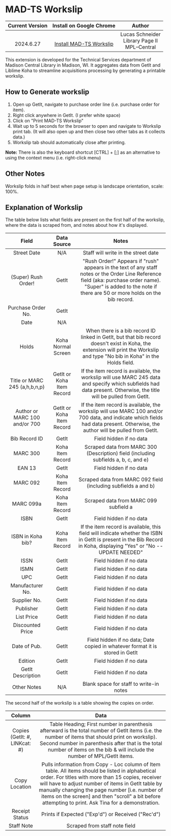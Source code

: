 # MAD-TS Workslip

| Current Version | Install on Google Chrome | Author |
| :-------------: | :----------------: | :----: |
| <br>2024.6.27        | <br>[Install MAD-TS Workslip][1] | Lucas Schneider<br>Library Page II<br>MPL–Central |

This extension is developed for the Technical Services department of Madison Central Library in Madison, WI. It aggregates data from GetIt and Liblime Koha to streamline acquisitions processing by generating a printable workslip.

## How to Generate workslip
1. Open up GetIt, navigate to purchase order line (i.e. purchase order for item).
2. Right click anywhere in GetIt. (I prefer white space)
3. Click on "Print MAD-TS Workslip"
4. Wait up to 5 seconds for the browser to open and navigate to Workslip print tab. (It will also open up and then close two other tabs as it collects data.)
5. Workslip tab should automatically close after printing.

**Note:** There is also the keyboard shortcut [CTRL] + [;] as an alternative to using the context menu (i.e. right-click menu)

## Other Notes
Workslip folds in half best when page setup is landscape orientation, scale: 100%.

## Explanation of Workslip
The table below lists what fields are present on the first half of the workslip, where the data is scraped from, and notes about how it's displayed.

| Field | Data Source | Notes |
| :---: | :---------: | :---: |
| Street Date | N/A | Staff will write in the street date |
| (Super) Rush Order! | GetIt | "Rush Order!" Appears if "rush" appears in the text of any staff notes or the Order Line Reference field (aka: purchase order name). "Super" is added to the note if there are 50 or more holds on the bib record. |
| Purchase Order No. | GetIt |  |
| Date | N/A |  |
| Holds | Koha Normal Screen | When there is a bib record ID linked in GetIt, but that bib record doesn't exist in Koha, the extension will print the Workslip and type "No bib in Koha" in the Holds field. |
| Title or MARC 245 (a,h,b,n,p) | GetIt or Koha Item Record | If the item record is available, the workslip will use MARC 245 data and specify which subfields had data present. Otherwise, the title will be pulled from GetIt. |
| Author or MARC 100 and/or 700 | GetIt or Koha Item Record  | If the item record is available, the workslip will use MARC 100 and/or 700 data, and indicate which fields had data present. Otherwise, the author will be pulled from GetIt. |
| Bib Record ID | GetIt | Field hidden if no data |
| MARC 300 | Koha Item Record | Scraped data from MARC 300 (Description) field (including subfields a, b, c, and e) |
| EAN 13 | GetIt | Field hidden if no data |
| MARC 092 | Koha Item Record  | Scraped data from MARC 092 field (including subfields a and b) |
| MARC 099a | Koha Item Record  | Scraped data from MARC 099 subfield a |
| ISBN | GetIt | Field hidden if no data |
| ISBN in Koha bib? | Koha Item Record | If the item record is available, this field will indicate whether the ISBN in GetIt is present in the Bib Record in Koha, displaying "Yes" or "No -- UPDATE NEEDED" |
| ISSN | GetIt | Field hidden if no data |
| ISMN | GetIt | Field hidden if no data |
| UPC | GetIt | Field hidden if no data |
| Manufacturer No. | GetIt | Field hidden if no data |
| Supplier No. | GetIt | Field hidden if no data |
| Publisher | GetIt | Field hidden if no data |
| List Price | GetIt | Field hidden if no data |
| Discounted Price | GetIt | Field hidden if no data |
| Date of Pub. | GetIt | Field hidden if no data; Date copied in whatever format it is stored in GetIt |
| Edition | GetIt | Field hidden if no data |
| GetIt Description | GetIt | Field hidden if no data |
| Other Notes | N/A | Blank space for staff to write-in notes |

The second half of the workslip is a table showing the copies on order.

| Column | Data |
| :----: | :--: |
| Copies (GetIt: #, LINKcat: #) | Table Heading; First number in parenthesis afterward is the total number of GetIt items (i.e. the number of items that should print on workslip). Second number in parenthesis after that is the total number of items on the bib & will include the number of MPL/GetIt items. |
| Copy Location |  Pulls information from Copy - Loc column of Item table. All items should be listed in alphabetical order. For titles with more than 15 copies, receiver will have to adjust number of items in GetIt table by manually changing the page number [i.e. number of items on the screen] and then "scroll" a bit before attempting to print. Ask Tina for a demonstration. |
| Receipt Status | Prints if Expected ("Exp'd") or Received ("Rec'd") |
| Staff Note | Scraped from staff note field |

  [1]: https://chrome.google.com/webstore/detail/iaofdkhjgbkaappnmefocfheffceihlk
